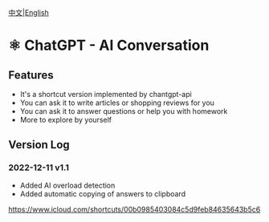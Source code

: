 [中文](./ChatGPT.md)|[English](./ChatGPT_EN.md)

# ⚛️ ChatGPT - AI Conversation

## Features

- It's a shortcut version implemented by chantgpt-api
- You can ask it to write articles or shopping reviews for you
- You can ask it to answer questions or help you with homework
- More to explore by yourself

## Version Log

### 2022-12-11 v1.1

- Added AI overload detection
- Added automatic copying of answers to clipboard

https://www.icloud.com/shortcuts/00b0985403084c5d9feb84635643b5c6
